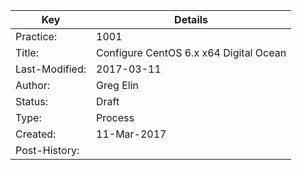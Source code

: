 | Key            | Details                                                                          |
|----------------|----------------------------------------------------------------------------------|
| Practice:      | 1001                                                                             |
| Title: 	     | Configure CentOS 6.x x64 Digital Ocean                                           |
| Last-Modified: | 2017-03-11                                                                       |
| Author: 	     | Greg Elin <gregelin at govready.com>                                             |
| Status: 	     | Draft                                                                            |
| Type: 	     | Process                                                                          |
| Created: 	     | 11-Mar-2017                                                                      |
| Post-History:  |                                                                                  |

